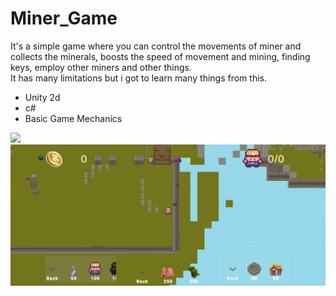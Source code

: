 # Miner_Game
It's a simple game where you can control the movements of miner and collects the minerals, boosts the speed of movement and mining, finding keys, employ other miners and other things.
<br>
It has many limitations but i got to learn many things from this.
<ul>
  <li>Unity 2d</li>
  <li>c#</li>
  <li>Basic Game Mechanics</li>
</ul>

<img src="![images/Screenshot_20231129_195926_Miner Idle Game.jpg](https://github.com/Fesssy/Miner_Game/blob/main/images/Screenshot_20231129_195926_Miner%20Idle%20Game.jpg?raw=true)">
<img src="./images/Screenshot_20231129_200002_Miner Idle Game.jpg">
